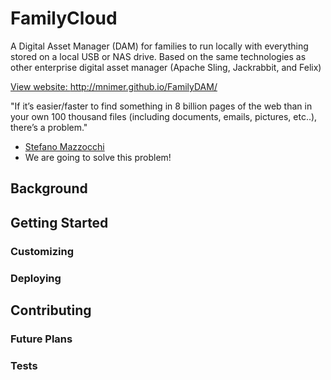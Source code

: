 # FamilyCloud
A Digital Asset Manager (DAM) for families to run locally with everything stored on a local USB or NAS drive.
Based on the same technologies as other enterprise digital asset manager (Apache Sling, Jackrabbit, and Felix)

<a href="http://mnimer.github.io/FamilyDAM/">View website: http://mnimer.github.io/FamilyDAM/</a>

"If it’s easier/faster to find something in 8 billion pages of the web than in your own 100 thousand files (including documents, emails, pictures, etc..), there’s a problem."<br/>
- <a href="http://www.betaversion.org/~stefano/linotype/news/93/">Stefano Mazzocchi</a>
- We are going to solve this problem!



## Background


## Getting Started

### Customizing

### Deploying


## Contributing

### Future Plans

### Tests